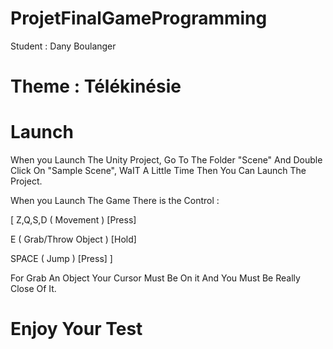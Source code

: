# ProjetFinalGameProgramming

Student : Dany Boulanger

# Theme : Télékinésie


# Launch

When you Launch The Unity Project, Go To The Folder "Scene" And Double Click On "Sample Scene", WaIT A Little Time Then You Can Launch The Project.

When you Launch The Game There is the Control :

[ Z,Q,S,D ( Movement ) [Press]

E ( Grab/Throw Object ) [Hold]

SPACE ( Jump ) [Press] ]

For Grab An Object Your Cursor Must Be On it And You Must Be Really Close Of It.


# Enjoy Your Test